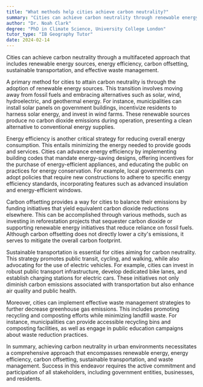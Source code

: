 ```yaml
---
title: "What methods help cities achieve carbon neutrality?"
summary: "Cities can achieve carbon neutrality through renewable energy sources, energy efficiency, carbon offsetting, and sustainable transportation."
author: "Dr. Noah Clark"
degree: "PhD in Climate Science, University College London"
tutor_type: "IB Geography Tutor"
date: 2024-02-14
---
```


Cities can achieve carbon neutrality through a multifaceted approach that includes renewable energy sources, energy efficiency, carbon offsetting, sustainable transportation, and effective waste management.

A primary method for cities to attain carbon neutrality is through the adoption of renewable energy sources. This transition involves moving away from fossil fuels and embracing alternatives such as solar, wind, hydroelectric, and geothermal energy. For instance, municipalities can install solar panels on government buildings, incentivize residents to harness solar energy, and invest in wind farms. These renewable sources produce no carbon dioxide emissions during operation, presenting a clean alternative to conventional energy supplies.

Energy efficiency is another critical strategy for reducing overall energy consumption. This entails minimizing the energy needed to provide goods and services. Cities can advance energy efficiency by implementing building codes that mandate energy-saving designs, offering incentives for the purchase of energy-efficient appliances, and educating the public on practices for energy conservation. For example, local governments can adopt policies that require new constructions to adhere to specific energy efficiency standards, incorporating features such as advanced insulation and energy-efficient windows.

Carbon offsetting provides a way for cities to balance their emissions by funding initiatives that yield equivalent carbon dioxide reductions elsewhere. This can be accomplished through various methods, such as investing in reforestation projects that sequester carbon dioxide or supporting renewable energy initiatives that reduce reliance on fossil fuels. Although carbon offsetting does not directly lower a city's emissions, it serves to mitigate the overall carbon footprint.

Sustainable transportation is essential for cities aiming for carbon neutrality. This strategy promotes public transit, cycling, and walking, while also advocating for the use of electric vehicles. For example, cities can invest in robust public transport infrastructure, develop dedicated bike lanes, and establish charging stations for electric cars. These initiatives not only diminish carbon emissions associated with transportation but also enhance air quality and public health.

Moreover, cities can implement effective waste management strategies to further decrease greenhouse gas emissions. This includes promoting recycling and composting efforts while minimizing landfill waste. For instance, municipalities can provide accessible recycling bins and composting facilities, as well as engage in public education campaigns about waste reduction practices.

In summary, achieving carbon neutrality in urban environments necessitates a comprehensive approach that encompasses renewable energy, energy efficiency, carbon offsetting, sustainable transportation, and waste management. Success in this endeavor requires the active commitment and participation of all stakeholders, including government entities, businesses, and residents.
    